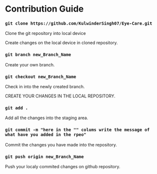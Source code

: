 # Contribution Guide

### `git clone https://github.com/KulwinderSingh07/Eye-Care.git`

Clone the git repository into local device

Create changes on the local device in cloned repository.

### `git branch new_Branch_Name`

Create your own branch.

### `git checkout new_Branch_Name`

Check in into the newly created branch.

CREATE YOUR CHANGES IN THE LOCAL REPOSITORY.

### `git add .`

Add all the changes into the staging area.

### `git commit -m "here in the "" colums write the message of what have you added in the rpeo"`

Commit the changes you have made into the repository.

### `git push origin new_Branch_Name`

Push your localy commited changes on github repository.